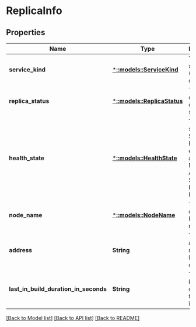 # ReplicaInfo

## Properties
Name | Type | Description | Notes
------------ | ------------- | ------------- | -------------
**service_kind** | [***::models::ServiceKind**](ServiceKind.md) | The kind of service (Stateless or Stateful). | [default to null]
**replica_status** | [***::models::ReplicaStatus**](ReplicaStatus.md) | The status of a replica of a service. | [optional] [default to null]
**health_state** | [***::models::HealthState**](HealthState.md) | The health state of a Service Fabric entity such as Cluster, Node, Application, Service, Partition, Replica etc. | [optional] [default to null]
**node_name** | [***::models::NodeName**](NodeName.md) | The name of a Service Fabric node. | [optional] [default to null]
**address** | **String** | The address the replica is listening on. | [optional] [default to null]
**last_in_build_duration_in_seconds** | **String** | The last in build duration of the replica in seconds. | [optional] [default to null]

[[Back to Model list]](../README.md#documentation-for-models) [[Back to API list]](../README.md#documentation-for-api-endpoints) [[Back to README]](../README.md)


